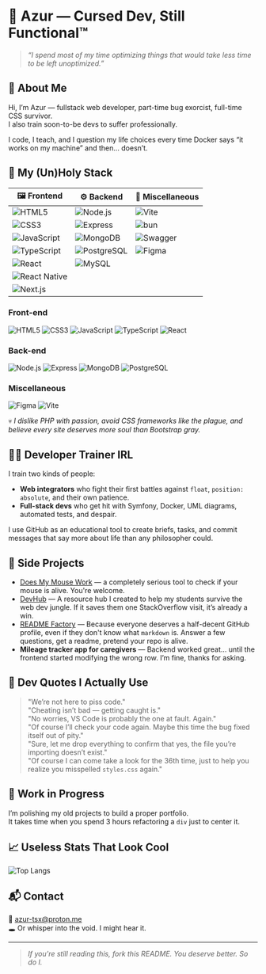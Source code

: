 # 👾 Azur — Cursed Dev, Still Functional™

> _“I spend most of my time optimizing things that would take less time to be left unoptimized.”_

## 🧠 About Me

Hi, I’m Azur — fullstack web developer, part-time bug exorcist, full-time CSS survivor.  
I also train soon-to-be devs to suffer professionally.

I code, I teach, and I question my life choices every time Docker says “it works on my machine” and then... doesn’t.

## 🔧 My (Un)Holy Stack

<center>
  
| 🖼️ Frontend                                                                                                      | ⚙️ Backend                                                                                                        | 🧰 Miscellaneous                                                                                         |
| ----------------------------------------------------------------------------------------------------------------- | ----------------------------------------------------------------------------------------------------------------- | -------------------------------------------------------------------------------------------------------- |
| ![HTML5](https://img.shields.io/badge/HTML5-E34F26?style=flat-square\&logo=html5\&logoColor=white)                | ![Node.js](https://img.shields.io/badge/Node.js-339933?style=flat-square\&logo=node.js\&logoColor=white)          | ![Vite](https://img.shields.io/badge/Vite-646CFF?style=flat-square\&logo=vite\&logoColor=white)          |
| ![CSS3](https://img.shields.io/badge/CSS3-1572B6?style=flat-square\&logo=css3\&logoColor=white)                   | ![Express](https://img.shields.io/badge/Express.js-000000?style=flat-square\&logo=express\&logoColor=white)       | ![bun](https://img.shields.io/badge/bun-000000?style=flat-square\&logo=bun\&logoColor=white)             |
| ![JavaScript](https://img.shields.io/badge/JavaScript-F7DF1E?style=flat-square\&logo=javascript\&logoColor=black) | ![MongoDB](https://img.shields.io/badge/MongoDB-47A248?style=flat-square\&logo=mongodb\&logoColor=white)          | ![Swagger](https://img.shields.io/badge/Swagger-85EA2D?style=flat-square\&logo=swagger\&logoColor=black) |
| ![TypeScript](https://img.shields.io/badge/TypeScript-3178C6?style=flat-square\&logo=typescript\&logoColor=white) | ![PostgreSQL](https://img.shields.io/badge/PostgreSQL-4169E1?style=flat-square\&logo=postgresql\&logoColor=white) | ![Figma](https://img.shields.io/badge/Figma-F24E1E?style=flat-square\&logo=figma\&logoColor=white)       |
| ![React](https://img.shields.io/badge/React-20232A?style=flat-square\&logo=react\&logoColor=61DAFB)               | ![MySQL](https://img.shields.io/badge/MySQL-4479A1?style=flat-square\&logo=mysql\&logoColor=white)                |     |
| ![React Native](https://img.shields.io/badge/React_Native-20232A?style=flat-square\&logo=react\&logoColor=61DAFB) |                                                                                                                   |                                                                                                          |
| ![Next.js](https://img.shields.io/badge/Next.js-000000?style=flat-square\&logo=next.js\&logoColor=white)          |                                                                                                                   |                                                                                                          |
</center>


### Front-end 
![HTML5](https://img.shields.io/badge/HTML5-E34F26?style=for-the-badge&logo=html5&logoColor=white)
![CSS3](https://img.shields.io/badge/CSS3-1572B6?style=for-the-badge&logo=css3&logoColor=white)
![JavaScript](https://img.shields.io/badge/JavaScript-F7DF1E?style=for-the-badge&logo=javascript&logoColor=black)
![TypeScript](https://img.shields.io/badge/TypeScript-3178C6?style=for-the-badge&logo=typescript&logoColor=white)
![React](https://img.shields.io/badge/React-20232A?style=for-the-badge&logo=react&logoColor=61DAFB)

### Back-end
![Node.js](https://img.shields.io/badge/Node.js-339933?style=for-the-badge&logo=node-dot-js&logoColor=white)
![Express](https://img.shields.io/badge/Express.js-000000?style=for-the-badge&logo=express&logoColor=white)
![MongoDB](https://img.shields.io/badge/MongoDB-47A248?style=for-the-badge&logo=mongodb&logoColor=white)
![PostgreSQL](https://img.shields.io/badge/PostgreSQL-4169E1?style=for-the-badge&logo=postgresql&logoColor=white)

### Miscellaneous
![Figma](https://img.shields.io/badge/Figma-F24E1E?style=for-the-badge&logo=figma&logoColor=white)
![Vite](https://img.shields.io/badge/Vite-646CFF?style=for-the-badge&logo=vite&logoColor=white)

💀 *I dislike PHP with passion, avoid CSS frameworks like the plague, and believe every site deserves more soul than Bootstrap gray.*

## 🧑‍🏫 Developer Trainer IRL

I train two kinds of people:
- **Web integrators** who fight their first battles against `float`, `position: absolute`, and their own patience.
- **Full-stack devs** who get hit with Symfony, Docker, UML diagrams, automated tests, and despair.

I use GitHub as an educational tool to create briefs, tasks, and commit messages that say more about life than any philosopher could.

## 🧪 Side Projects

- [Does My Mouse Work](https://Azur-tsx.github.io/DMMW/) — a completely serious tool to check if your mouse is alive. You're welcome.
- [DevHub](https://github.com/Azur-tsx/DevHub) — A resource hub I created to help my students survive the web dev jungle. If it saves them one StackOverflow visit, it’s already a win.
- [README Factory](https://github.com/Azur-tsx/readme-factory) — Because everyone deserves a half-decent GitHub profile, even if they don't know what `markdown` is. Answer a few questions, get a readme, pretend your repo is alive.
- **Mileage tracker app for caregivers** — Backend worked great… until the frontend started modifying the wrong row. I’m fine, thanks for asking.

## 💬 Dev Quotes I Actually Use

> "We’re not here to piss code."  
> "Cheating isn’t bad — getting caught is."  
> "No worries, VS Code is probably the one at fault. Again."  
> "Of course I’ll check your code again. Maybe this time the bug fixed itself out of pity."  
> "Sure, let me drop everything to confirm that yes, the file you’re importing doesn’t exist."  
> "Of course I can come take a look for the 36th time, just to help you realize you misspelled `styles.css` again."

## 🚧 Work in Progress

I’m polishing my old projects to build a proper portfolio.  
It takes time when you spend 3 hours refactoring a `div` just to center it.

## 📈 Useless Stats That Look Cool

![Top Langs](https://github-readme-stats.vercel.app/api/top-langs/?username=Azur-tsx&layout=compact&langs_count=8&theme=tokyonight)

## 📬 Contact

📩 azur-tsx@proton.me   
🕳️ Or whisper into the void. I might hear it.

---

> _If you're still reading this, fork this README. You deserve better. So do I._
